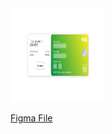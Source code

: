 <a href="" >
    <img width="150" height="150" src="./src/assets/vueCheckForm.jpg" alt="demo" />
</a>

<a href="https://www.figma.com/file/Gqoy3SKeCAWULlceKHA0zm/Credit-card-checkout-form---Maybe-a-flower-shop%3F-(Community)?t=RArnryagWyi8kMnC-0" >Figma File</a>
